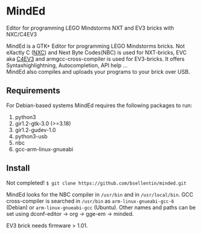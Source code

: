 # MindEd
Editor for programming LEGO Mindstorms NXT and EV3 bricks with NXC/C4EV3

MindEd is a GTK+ Editor for programming LEGO Mindstorms bricks.
Not eXactly C ([NXC](http://bricxcc.sourceforge.net)) and Next Byte Codes(NBC) is used for NXT-bricks,
EVC aka [C4EV3](https://github.com/c4ev3/ev3duder) and armgcc-cross-compiler is used for EV3-bricks. It
offers Syntaxhighlightning, Autocompletion, API help ...  
MindEd also compiles and uploads your programs to your brick over USB.

## Requirements

For Debian-based systems MindEd requires the following packages to run:
1. python3
1. gir1.2-gtk-3.0 (>=3.18)
1. gir1.2-gudev-1.0
1. python3-usb
1. nbc
1. gcc-arm-linux-gnueabi

## Install

Not completed! ```$ git clone https://github.com/bsellentin/minded.git```

MindEd looks for the NBC compiler in ```/usr/bin``` and in ```/usr/local/bin```. GCC cross-compiler is searched
in ```/usr/bin``` as ```arm-linux-gnueabi-gcc-6``` (Debian) or ```arm-linux-gnueabi-gcc``` (Ubuntu). Other
names and paths can be set using dconf-editor -> org -> gge-em -> minded.

EV3 brick needs firmware > 1.01.

